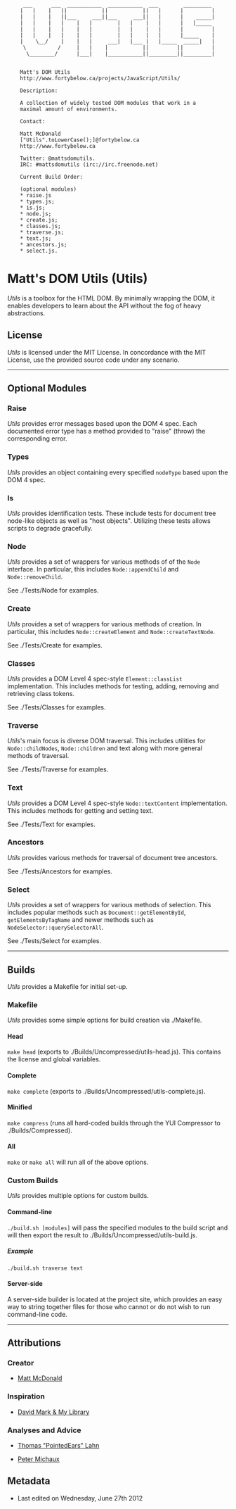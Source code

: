          ___      ___  ___________  ___________  ___        _________
        |   |    |   ||           ||           ||   |      |         |
        |   |    |   ||___     ___||___     ___||   |      |    _____|
        |   |    |   |    |   |        |   |    |   |      |   |_____
        |   |    |   |    |   |        |   |    |   |      |         |
        |   |    |   |    |   |        |   |    |   |      |_____    |
        |    \__/    |    |   |     ___|   |___ |   |_____  _____|   |
         \          /     |   |    |           ||         ||         |
          \________/      |___|    |___________||_________||_________|


        Matt's DOM Utils
        http://www.fortybelow.ca/projects/JavaScript/Utils/

        Description:

        A collection of widely tested DOM modules that work in a
        maximal amount of environments.

        Contact:

        Matt McDonald
        ["Utils".toLowerCase();]@fortybelow.ca
        http://www.fortybelow.ca

        Twitter: @mattsdomutils.
        IRC: #mattsdomutils (irc://irc.freenode.net)

        Current Build Order:

        (optional modules)
        * raise.js
        * types.js;
        * is.js;
        * node.js;
        * create.js;
        * classes.js;
        * traverse.js;
        * text.js;
        * ancestors.js;
        * select.js.

# Matt's DOM Utils (Utils)

*Utils* is a toolbox for the HTML DOM. By minimally wrapping the DOM,
it enables developers to learn about the API without the fog of heavy
abstractions.

## License

*Utils* is licensed under the MIT License. In concordance with the
MIT License, use the provided source code under any scenario.

---

## Optional Modules

### Raise

*Utils* provides error messages based upon the DOM 4 spec. Each
documented error type has a method provided to "raise" (throw) the
corresponding error.

### Types

*Utils* provides an object containing every specified `nodeType` based
upon the DOM 4 spec.

### Is

*Utils* provides identification tests. These include tests for
document tree node-like objects as well as "host objects". Utilizing
these tests allows scripts to degrade gracefully.

### Node

*Utils* provides a set of wrappers for various methods of
of the `Node` interface. In particular, this includes
`Node::appendChild` and `Node::removeChild`.

See ./Tests/Node for examples.

### Create

*Utils* provides a set of wrappers for various methods of
creation. In particular, this includes `Node::createElement` and
`Node::createTextNode`.

See ./Tests/Create for examples.

### Classes

*Utils* provides a DOM Level 4 spec-style `Element::classList`
implementation. This includes methods for testing, adding,
removing and retrieving class tokens.

See ./Tests/Classes for examples.

### Traverse

*Utils*'s main focus is diverse DOM traversal. This includes
utilities for `Node::childNodes`, `Node::children` and text along
with more general methods of traversal.

See ./Tests/Traverse for examples.

### Text

*Utils* provides a DOM Level 4 spec-style `Node::textContent`
implementation. This includes methods for getting and setting text.

See ./Tests/Text for examples.

### Ancestors

*Utils* provides various methods for traversal of document
tree ancestors.

See ./Tests/Ancestors for examples.

### Select

*Utils* provides a set of wrappers for various methods of
selection. This includes popular methods such as
`Document::getElementById`, `getElementsByTagName` and newer
methods such as `NodeSelector::querySelectorAll`.

See ./Tests/Select for examples.

---

## Builds

*Utils* provides a Makefile for initial set-up.

### Makefile

*Utils* provides some simple options for build creation via
./Makefile.

#### Head

`make head` (exports to ./Builds/Uncompressed/utils-head.js).
This contains the license and global variables.

#### Complete

`make complete` (exports to ./Builds/Uncompressed/utils-complete.js).

#### Minified

`make compress` (runs all hard-coded builds through the YUI Compressor
to ./Builds/Compressed).

#### All

`make` or `make all` will run all of the above options.

### Custom Builds

*Utils* provides multiple options for custom builds.

#### Command-line

`./build.sh [modules]` will pass the specified modules to the
build script and will then export the result to
./Builds/Uncompressed/utils-build.js.

##### Example

`./build.sh traverse text`

#### Server-side

A server-side builder is located at the project site, which
provides an easy way to string together files for those
who cannot or do not wish to run command-line code.

---

## Attributions

### Creator

* [Matt McDonald](http://www.fortybelow.ca "fortybelow.ca")


### Inspiration

* [David Mark & My Library](http://www.cinsoft.net "cinsoft.net")

### Analyses and Advice

* [Thomas "PointedEars" Lahn](http://www.pointedears.de "pointedears.de")

* [Peter Michaux](http://peter.michaux.ca "peter.michaux.ca")


## Metadata

* Last edited on Wednesday, June 27th 2012
